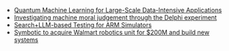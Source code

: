 - [Quantum Machine Learning for Large-Scale Data-Intensive Applications](https://cur.at/bo4afMo?m=web)
- [Investigating machine moral judgement through the Delphi experiment](https://cur.at/996QUYv?m=web)
- [Search+LLM-based Testing for ARM Simulators](https://cur.at/EKlOqmL?m=web)
- [Symbotic to acquire Walmart robotics unit for $200M and build new systems](https://cur.at/aYNlC92?m=web)
